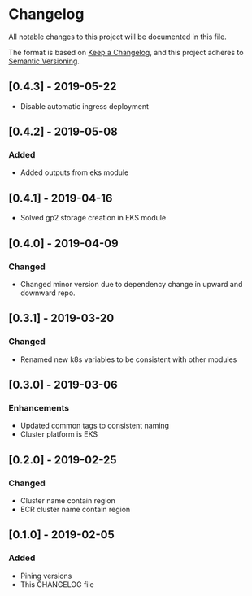 # Changelog
All notable changes to this project will be documented in this file.

The format is based on [Keep a Changelog](https://keepachangelog.com/en/1.0.0/),
and this project adheres to [Semantic Versioning](https://semver.org/spec/v2.0.0.html).

## [0.4.3] - 2019-05-22
- Disable automatic ingress deployment

## [0.4.2] - 2019-05-08
### Added
- Added outputs from eks module

## [0.4.1] - 2019-04-16
- Solved gp2 storage creation in EKS module
  
## [0.4.0] - 2019-04-09
### Changed
- Changed minor version due to dependency change in upward and downward repo.

## [0.3.1] - 2019-03-20
### Changed
- Renamed new k8s variables to be consistent with other modules

## [0.3.0] - 2019-03-06
### Enhancements
- Updated common tags to consistent naming
- Cluster platform is EKS

## [0.2.0] - 2019-02-25
### Changed
- Cluster name contain region
- ECR cluster name contain region 

## [0.1.0] - 2019-02-05
### Added
- Pining versions
- This CHANGELOG file


